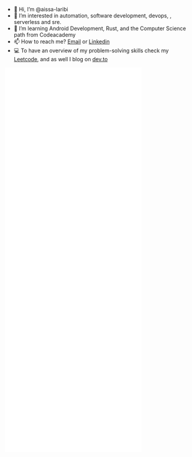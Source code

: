 - 👋 Hi, I’m @aissa-laribi
- 👀 I’m interested in automation, software development, devops, , serverless and sre.
- 🌱 I’m learning Android Development, Rust, and the Computer Science path from Codeacademy  
- 📫 How to reach me? [Email](aissa2retour@gmail.com) or [Linkedin](https://www.linkedin.com/in/aissa-laribi-3704b8162/)
- :computer: To have an overview of my problem-solving skills check my [Leetcode]( https://leetcode.com/aissa-laribi/), and as well I blog on [dev.to](https://dev.to/aissalaribi)
<!---
aissa-laribi/aissa-laribi is a ✨ special ✨ repository because its `README.md` (this file) appears on your GitHub profile.
You can click the Preview link to take a look at your changes.
--->
![Metrics](https://github.com/aissa-laribi/aissa-laribi/blob/main/github-metrics.svg)
